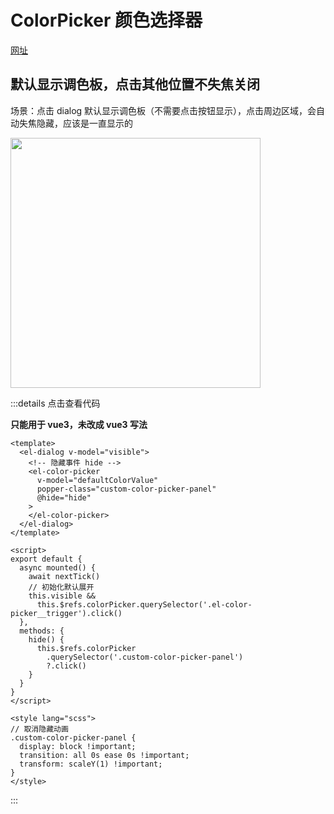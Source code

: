# ColorPicker 颜色选择器

[网址](https://element-plus.org/zh-CN/component/color-picker.html)

## 默认显示调色板，点击其他位置不失焦关闭

场景：点击 dialog 默认显示调色板（不需要点击按钮显示），点击周边区域，会自动失焦隐藏，应该是一直显示的

<img src="/color-picker-hide.png" style="width: 400px;" />

:::details 点击查看代码

**只能用于 vue3，未改成 vue3 写法**

```vue
<template>
  <el-dialog v-model="visible">
    <!-- 隐藏事件 hide -->
    <el-color-picker
      v-model="defaultColorValue"
      popper-class="custom-color-picker-panel"
      @hide="hide"
    >
    </el-color-picker>
  </el-dialog>
</template>

<script>
export default {
  async mounted() {
    await nextTick()
    // 初始化默认展开
    this.visible &&
      this.$refs.colorPicker.querySelector('.el-color-picker__trigger').click()
  },
  methods: {
    hide() {
      this.$refs.colorPicker
        .querySelector('.custom-color-picker-panel')
        ?.click()
    }
  }
}
</script>

<style lang="scss">
// 取消隐藏动画
.custom-color-picker-panel {
  display: block !important;
  transition: all 0s ease 0s !important;
  transform: scaleY(1) !important;
}
</style>
```

:::
